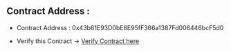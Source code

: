 ## Contract Address : 
- Contract Address : 0x43b61E93D0bE6E95fF366a1387Fd006446bcF5d0

- Verify this Contract -> [Verify Contract here ](https://testnet.aiascan.com/address/0x43b61E93D0bE6E95fF366a1387Fd006446bcF5d0)

